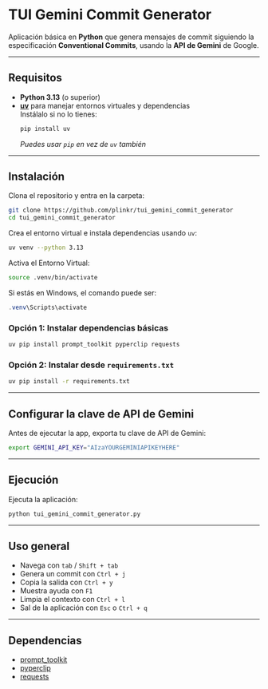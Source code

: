 # TUI Gemini Commit Generator

Aplicación básica en **Python** que genera mensajes de commit siguiendo la especificación **Conventional Commits**, usando la **API de Gemini** de Google.

---

## Requisitos

- **Python 3.13** (o superior)
- **[uv](https://github.com/astral-sh/uv)** para manejar entornos virtuales y dependencias  
  Instálalo si no lo tienes:
  ```bash
  pip install uv
  ```
  *Puedes usar `pip` en vez de `uv` también*

---

## Instalación

Clona el repositorio y entra en la carpeta:

```bash
git clone https://github.com/plinkr/tui_gemini_commit_generator
cd tui_gemini_commit_generator
```

Crea el entorno virtual e instala dependencias usando `uv`:

```bash
uv venv --python 3.13
```

Activa el Entorno Virtual:
```bash
source .venv/bin/activate
```

Si estás en Windows, el comando puede ser:
```powershell
.venv\Scripts\activate
```

### Opción 1: Instalar dependencias básicas

```bash
uv pip install prompt_toolkit pyperclip requests
```

### Opción 2: Instalar desde `requirements.txt`

```bash
uv pip install -r requirements.txt
```

---

## Configurar la clave de API de Gemini

Antes de ejecutar la app, exporta tu clave de API de Gemini:

```bash
export GEMINI_API_KEY="AIzaYOURGEMINIAPIKEYHERE"
```

---

## Ejecución

Ejecuta la aplicación:

```bash
python tui_gemini_commit_generator.py
```

---

## Uso general

* Navega con `tab` / `Shift + tab`
* Genera un commit con `Ctrl + j`
* Copia la salida con `Ctrl + y`
* Muestra ayuda con `F1`
* Limpia el contexto con `Ctrl + l`
* Sal de la aplicación con `Esc` o `Ctrl + q`

---

## Dependencias

* [prompt_toolkit](https://python-prompt-toolkit.readthedocs.io/)
* [pyperclip](https://pypi.org/project/pyperclip/)
* [requests](https://pypi.org/project/requests/)


